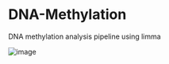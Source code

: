# DNA-Methylation
DNA methylation analysis pipeline using limma

![image](https://github.com/TazinRahman1105050/DNA-Methylation/assets/26859095/77683353-1cd1-43e6-8ffa-60bb8171f331)
